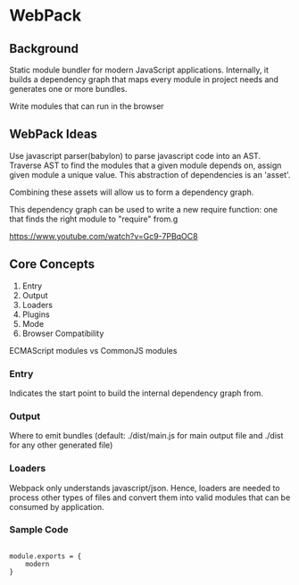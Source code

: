 # WebPack

## Background
Static module bundler for modern JavaScript applications.
Internally, it builds a dependency graph that maps every module in project needs and generates one or more bundles.

Write modules that can run in the browser



## WebPack Ideas

Use javascript parser(babylon) to parse javascript code into an AST.
Traverse AST to find the modules that a given module depends on, assign given module a unique value. This abstraction of dependencies is an 'asset'.

Combining these assets will allow us to form a dependency graph.

This dependency graph can be used to write a new require function: one that finds the right module to "require" from.g


https://www.youtube.com/watch?v=Gc9-7PBqOC8

## Core Concepts
1. Entry
2. Output
3. Loaders
4. Plugins
5. Mode
6. Browser Compatibility

ECMAScript modules vs CommonJS modules

### Entry
Indicates the start point to build the internal dependency graph from.

### Output
Where to emit bundles (default: ./dist/main.js for main output file and ./dist for any other generated file)

### Loaders
Webpack only understands javascript/json. Hence, loaders are needed to process other types of files and convert them into valid modules that can be consumed by application.

### Sample Code
<code>
module.exports = {
    modern
}
</code>
